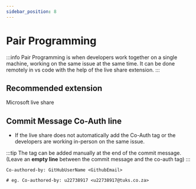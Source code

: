```yaml
---
sidebar_position: 8
---
```


# Pair Programming

:::info
Pair Programming is when developers work together on a single machine, working on the same issue at the same time.
It can be done remotely in vs code with the help of the live share extension.
:::

## Recommended extension

Microsoft live share

## Commit Message Co-Auth line

- If the live share does not automatically add the Co-Auth tag or the developers are working in-person on the same issue.

:::tip
The tag can be added manually at the end of the commit message. (Leave an **empty line** between the commit message and the co-auth tag)
:::

```shell
Co-authored-by: GitHubUserName <GithubEmail>

# eg. Co-authored-by: u22738917 <u22738917@tuks.co.za>
```
